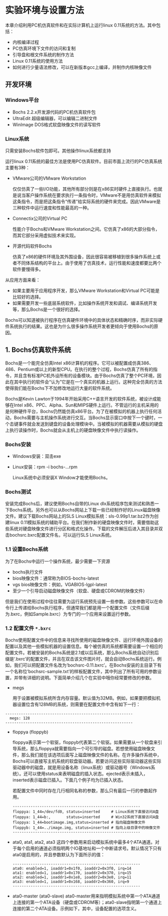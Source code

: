 # 实验环境与设置方法
本章介绍利用PC机仿真软件和在实际计算机上运行linux 0.11系统的方法。其中包括：
* 内核编译过程
* PC仿真环境下文件的访问和复制
* 引导盘和根文件系统的制作方法
* Linux 0.11系统的使用方法
* 如何进行少量语法修改，可以在新版本gcc上编译，并制作内核映像文件

## 开发环境
### Windows平台
* Bochs 2.2.x开发源代码的PC机仿真软件包
* UltraEdit 超级编辑器，可以编辑二进制文件
* WinImage DOS格式软盘映像文件的读写软件

### Linux系统
只需安装Bochs软件包即可。其他操作linux系统都支持

运行linux 0.11系统的最佳方法是使用PC仿真软件。目前市面上流行的PC仿真系统主要有3种：
* VMware公司的VMware Workstation

  仅仅仿真了一些I/O功能，其他所有部分则是在x86实时硬件上直接执行。也就是说当客户操作系统在要求执行一条指令时，VMware不是用仿真软件来模拟这条指令，而是把这条指令“传递”给实际系统的硬件来完成。因此VMware是三种软件中运行速度和性能最高的一种。

* Connectix公司的Virtual PC

  性能介于Bochs和VMware Workstation之间。它仿真了x86的大部分指令，而其它部分采用虚拟技术来实现。

* 开源代码软件Bochs

  仿真了x86的硬件环境及其外围设备，因此很容易被移植到很多操作系统上或者不同体系结构的平台上。由于使用了仿真技术，运行性能和速度都要比两个软件要慢得多。

从应用方面来看：
* 如果主要用于应用程序开发，那么VMware Workstation和Virtual PC可能是比较好的选择。
* 如果需要开发一些底层系统软件，比如操作系统开发和调试、编译系统开发等，那么Bochs是一个很好的选择。

Bochs可以知道被执行程序在仿真硬件环境中的具体状态和精确时序，而非实际硬件系统执行的结果。这也是为什么很多操作系统开发者更倾向于使用Bochs的原因。

## 1. Bochs仿真软件系统
Bochs是一个能完全仿真Intel x86计算机的程序。它可以被配置成仿真386、486、Pentium或以上的新型CPU。在执行的整个过程，Bochs仿真了所有的指令，并且含有标准PC机外设所有的设备模块。由于Bochs仿真了整个PC环境，因此在其中执行的软件会“认为”它是在一个真实的机器上运行。这种完全仿真的方法使得我们能在Bochs下不加修改地运行大量的软件系统。

Bochs是Kevin Lawton于1994年开始采用C++语言开发的软件系统，被设计成能够在Intel x86、PPC、Alpha、Sun和MIPS硬件上运行。不管运行的主机采用的是何种硬件平台，Bochs仍然能仿真x86平台。为了在被模拟的机器上执行任何活动，Bochs需要与主机操作系统进行交互。当Bochs显示窗口中按下一个键时，一个击键事件就会发送到键盘的设备处理模块中。当被模拟的机器需要从模拟的硬盘上执行读操作时，Bochs就会从主机上的硬盘映像文件中执行读操作。

### Bochs安装
* Windows安装：双击exe
* Linux安装：rpm -i bochs-...rpm

  Linux系统中必须安装X Window才能使用Bochs。

### Bochs测试
安装完成Bochs后，建议使用Bochs自带的Linux dlx系统程序包来测试和熟悉一下Bochs系统。另外也可以从Bochs网站上下载一些已经制作好的Linux磁盘映像文件。建议下载Bochs网站上的SLS Linux模拟系统：sls-0.99p1.tar.bz2作为创建linux 0.11模拟系统的辅助平台。在我们制作新的硬盘映像文件时，需要借助这些系统对硬盘映像文件进行分区和格式化操作。下载的文件解压后进入其目录并双击bochsrc.bxrc配置文件名，可以运行SLS Linux系统。

### 1.1 设置Bochs系统
为了在Bochs中运行一个操作系统，最少需要一下资源
* bochs执行文件
* bios映像文件：通常称为BIOS-bochs-latest
* vgs bios映像文件：例如，VGABIOS-lgpl-latest
* 至少一个引导启动磁盘映像文件（软盘、硬盘或CDROM的映像文件）

但是我们在使用过程中往往需要为运行系统预先设置一些参数。这些参数可以在命令行上传递给Bochs执行程序，但通常我们都是用一个配置文件（文件后缀为.bxrc，例如Sample.bxrc）为专门的一个应用来设置运行参数。

### 1.2 配置文件 `*.bxrc`
Bochs使用配置文件中的信息来寻找所使用的磁盘映像文件、运行环境外围设备的配置以及其他一些模拟机器的设置信息。每个被仿真的系统都需要设置一个相应的配置文件。若被安装的Bochs系统是2.1或以后系统，那么Bochs系统自动识别后缀是‘.bxrc’的配置文件，并且在双击该文件图片时，就会自动Bochs系统运行。例如，我们可以把配置文件名改为‘bochsrc-0.11.bxrc’。在Bochs安装的主目录下有一个名称位‘bochsrc-sample.txt’的样板配置文件，其中列出了所有可用的参数设置，并带有详细的说明。下面简单介绍几个在实验中哦你经常要修改的参数。

* megs

  用于设置被模拟系统所含内存容量。默认值为32MB。例如，如果要把模拟机器设置位含有128MB的系统，则需要在配置文件中含有如下一行：

```
---------------------------------------------------------
  megs: 128
---------------------------------------------------------
```

* floppya (floppyb)

  floppya表示第一个软驱，floppyb代表第二个软驱。如果需要从一个软盘来引导系统，那么floppya就需要指向一个可引导的磁盘。若想使用磁盘映像文件，那么我们就在该选项后面写上磁盘映像文件的名称。在许多操作系统中，Bochs可以直接写主机系统的软盘驱动器。若要访问这些实际驱动器这些实际驱动器中的磁盘，就是用设备名称（linux系统）或驱动器号（Windows系统）。还可以使用status来表明磁盘的插入状态。ejected表示未插入，inserted表示磁盘已插入。下面几个例子均为已插入状态。

  若配置文件中同时存在几行相同名称的参数，那么只有最后一行的参数起作用。

  ```
  ---------------------------------------------------------
  floppya: 1_44=/dev/fd0, status=inserted     # Linux系统下直接访问A盘
  floppya: 1_44=b:,       status=inserted     # Win32系统下直接访问A盘
  floppya: 1_44=bootimage.img,status=inserted # 指向磁盘映像文件
  floppyb: 1_44=../image.img, status=inserted # 指向上级目录中的映像文件
  ---------------------------------------------------------
  ```

* ata0, ata1, ata2, ata3
这四个参数用来启动模拟系统中最多4个ATA通道。对于每个启用的通道必须指明两个IO基地址和一个中断请求号。默认情况下只有ata0是启用的，并且参数默认为下面所示的值：

  ```
  ---------------------------------------------------------
  ata0: enabled=1, ioaddr1=0x1f0, ioaddr2=0x3f0, irq=14
  ata1: enabled=1, ioaddr1=0x170, ioaddr2=0x370, irq=15
  ata2: enabled=1, ioaddr1=0x1e8, ioaddr2=0x3e0, irq=11
  ata3: enabled=1, ioaddr1=0x168, ioaddr2=0x360, irq=9
  ---------------------------------------------------------
  ```

* ata0-master (ata0-slave)
ata0-master用来指明模拟系统中第一个ATA通道上连接的第一个ATA设备（硬盘或CDROM等）；ata0-slave指明第一个通道上连接的第二个ATA设备。示例如下，其中，设备配置的选项含义。
